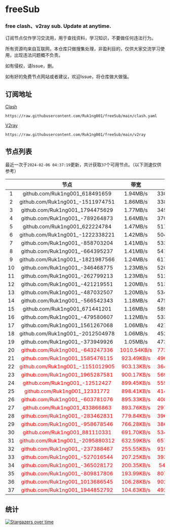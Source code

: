 # freeSub
### free clash、v2ray sub. Update at anytime.

订阅节点仅作学习交流用，用于查找资料，学习知识，不要做任何违法行为。

所有资源均来自互联网，本仓库只做搜集处理，非盈利目的，仅供大家交流学习使用，出现违法问题概不负责。

如有侵权，请Issue，删。

如有好的免费节点网站或者建议，欢迎Issue，将仓库做大做强。

## 订阅地址
[Clash](https://raw.githubusercontent.com/Ruk1ng001/freeSub/main/clash.yaml)
```
https://raw.githubusercontent.com/Ruk1ng001/freeSub/main/clash.yaml
```
[V2ray](https://raw.githubusercontent.com/Ruk1ng001/freeSub/main/v2ray)
```
https://raw.githubusercontent.com/Ruk1ng001/freeSub/main/v2ray
```

## 节点列表

最近一次于`2024-02-06 04:37:19`更新，共计获取`37`个可用节点。（以下测速仅供参考）

|  | 节点 | 带宽 | 延迟 |
|:-:|:--:|:--:|:--:|
 | 1 | github.com/Ruk1ng001_618491659 | 1.94MB/s | 330.00ms |
 | 2 | github.com/Ruk1ng001_-1511974751 | 1.86MB/s | 338.00ms |
 | 3 | github.com/Ruk1ng001_1794475629 | 1.77MB/s | 345.00ms |
 | 4 | github.com/Ruk1ng001_-789264873 | 1.64MB/s | 370.00ms |
 | 5 | github.com/Ruk1ng001_622224784 | 1.47MB/s | 517.00ms |
 | 6 | github.com/Ruk1ng001_-1222338221 | 1.42MB/s | 504.00ms |
 | 7 | github.com/Ruk1ng001_-858703204 | 1.41MB/s | 533.00ms |
 | 8 | github.com/Ruk1ng001_-664395237 | 1.41MB/s | 547.00ms |
 | 9 | github.com/Ruk1ng001_-1821987566 | 1.24MB/s | 617.00ms |
 | 10 | github.com/Ruk1ng001_-346468775 | 1.23MB/s | 520.00ms |
 | 11 | github.com/Ruk1ng001_-262799213 | 1.23MB/s | 512.00ms |
 | 12 | github.com/Ruk1ng001_-421219551 | 1.20MB/s | 513.00ms |
 | 13 | github.com/Ruk1ng001_-487032507 | 1.20MB/s | 534.00ms |
 | 14 | github.com/Ruk1ng001_-566542343 | 1.18MB/s | 475.00ms |
 | 15 | github.com/Ruk1ng001_671441201 | 1.16MB/s | 589.00ms |
 | 16 | github.com/Ruk1ng001_-479580607 | 1.12MB/s | 533.00ms |
 | 17 | github.com/Ruk1ng001_1561267068 | 1.06MB/s | 427.00ms |
 | 18 | github.com/Ruk1ng001_-2012504978 | 1.06MB/s | 452.00ms |
 | 19 | github.com/Ruk1ng001_-373949926 | 1.05MB/s | 473.00ms |
 | 20 | <font color=red>github.com/Ruk1ng001_-643247336</font> | <font color=red>1010.54KB/s</font> | <font color=red>773.00ms</font> |
 | 21 | <font color=red>github.com/Ruk1ng001_1585476115</font> | <font color=red>923.49KB/s</font> | <font color=red>490.00ms</font> |
 | 22 | <font color=red>github.com/Ruk1ng001_-1151012905</font> | <font color=red>903.13KB/s</font> | <font color=red>364.00ms</font> |
 | 23 | <font color=red>github.com/Ruk1ng001_1965287581</font> | <font color=red>900.17KB/s</font> | <font color=red>569.00ms</font> |
 | 24 | <font color=red>github.com/Ruk1ng001_-12512427</font> | <font color=red>899.45KB/s</font> | <font color=red>555.00ms</font> |
 | 25 | <font color=red>github.com/Ruk1ng001_12331772</font> | <font color=red>898.41KB/s</font> | <font color=red>414.00ms</font> |
 | 26 | <font color=red>github.com/Ruk1ng001_-603781076</font> | <font color=red>895.33KB/s</font> | <font color=red>408.00ms</font> |
 | 27 | <font color=red>github.com/Ruk1ng001_433866863</font> | <font color=red>893.76KB/s</font> | <font color=red>297.00ms</font> |
 | 28 | <font color=red>github.com/Ruk1ng001_-283462831</font> | <font color=red>779.84KB/s</font> | <font color=red>396.00ms</font> |
 | 29 | <font color=red>github.com/Ruk1ng001_-958678546</font> | <font color=red>766.28KB/s</font> | <font color=red>386.00ms</font> |
 | 30 | <font color=red>github.com/Ruk1ng001_881110331</font> | <font color=red>691.70KB/s</font> | <font color=red>534.00ms</font> |
 | 31 | <font color=red>github.com/Ruk1ng001_-2095880312</font> | <font color=red>632.59KB/s</font> | <font color=red>657.00ms</font> |
 | 32 | <font color=red>github.com/Ruk1ng001_-237388467</font> | <font color=red>255.55KB/s</font> | <font color=red>919.00ms</font> |
 | 33 | <font color=red>github.com/Ruk1ng001_-527016544</font> | <font color=red>207.25KB/s</font> | <font color=red>393.00ms</font> |
 | 34 | <font color=red>github.com/Ruk1ng001_-365028172</font> | <font color=red>200.35KB/s</font> | <font color=red>54.00ms</font> |
 | 35 | <font color=red>github.com/Ruk1ng001_-809817806</font> | <font color=red>193.99KB/s</font> | <font color=red>807.00ms</font> |
 | 36 | <font color=red>github.com/Ruk1ng001_1013686545</font> | <font color=red>106.28KB/s</font> | <font color=red>902.00ms</font> |
 | 37 | <font color=red>github.com/Ruk1ng001_1944852792</font> | <font color=red>104.63KB/s</font> | <font color=red>492.00ms</font> |


## 统计

[![Stargazers over time](https://starchart.cc/Ruk1ng001/freeSub.svg)](https://starchart.cc/Ruk1ng001/freeSub)